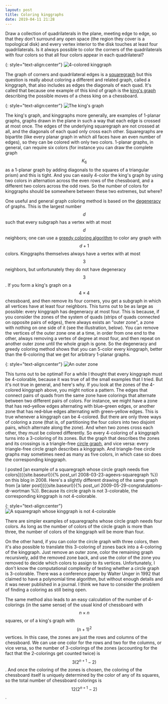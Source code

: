 ```yaml
---
layout: post
title: Coloring kinggraphs
date: 2019-04-11 21:28
---
```

Draw a collection of quadrilaterals in the plane, meeting edge to edge, so that they don't surround any open space (the region they cover is a topological disk) and every vertex interior to the disk touches at least four quadrilaterals. Is it always possible to color the corners of the quadrilaterals with four colors so that all four colors appear in each quadrilateral?

{: style="text-align:center"}
![4-colored kinggraph]({{site.baseurl}}/assets/2019/colored-kinggraph.svg)

The graph of corners and quadrilateral edges is a [squaregraph](https://en.wikipedia.org/wiki/Squaregraph) but this question is really about coloring a different and related graph, called a kinggraph, that also includes as edges the diagonals of each quad. It's called that because one example of this kind of graph is the [king's graph](https://en.wikipedia.org/wiki/King's_graph) describing the possible moves of a chess king on a chessboard.

{: style="text-align:center"}
![The king's graph]({{site.baseurl}}/assets/2019/kings-graph.svg)

The king's graph, and kinggraphs more generally, are examples of 1-planar graphs, graphs drawn in the plane in such a way that each edge is crossed at most once. The edges of the underlying squaregraph are not crossed at all, and the diagonals of each quad only cross each other. Squaregraphs are bipartite (like every planar graph in which all faces have an even number of edges), so they can be colored with only two colors. 1-planar graphs, in general, can require six colors (for instance you can draw the complete graph $$K_6$$ as a 1-planar graph by adding diagonals to the squares of a triangular prism) and this is tight.
And you can easily 4-color the king's graph by using two colors in alternation across the even rows of the chessboard, and a different two colors across the odd rows. So the number of colors for kinggraphs should be somewhere between these two extremes, but where?

One useful and general graph coloring method is based on the [degeneracy](https://en.wikipedia.org/wiki/Degeneracy_(graph_theory)) of graphs. This is the largest number $$d$$ such that every subgraph has a vertex with at most $$d$$ neighbors; one can use a [greedy coloring algorithm](https://en.wikipedia.org/wiki/Greedy_coloring) to color any graph with $$d+1$$ colors. Kinggraphs themselves always have a vertex with at most $$3$$ neighbors, but unfortunately they do not have degeneracy $$3$$. If you form a king's graph on a $$4\times 4$$ chessboard, and then remove its four corners, you get a subgraph in which all vertices have at least four neighbors.
This turns out to be as large as possible: every kinggraph has degeneracy at most four. This is because, if you consider the zones of the system of quads (strips of quads connected on opposite pairs of edges), there always exists an "outer zone", a zone with nothing on one side of it (see the illustration, below). You can remove the vertices of the outer zone one at a time, in order from one end to the other, always removing a vertex of degree at most four, and then repeat on another outer zone until the whole graph is gone. So the degeneracy and greedy coloring method shows that you can 5-color every kinggraph, better than the 6-coloring that we get for arbitrary 1-planar graphs.

{: style="text-align:center"}
![An outer zone]({{site.baseurl}}/assets/2019/outer-zone.svg)

This turns out to be optimal! For a while I thought that every kinggraph must be 4-colorable, because it was true of all the small examples that I tried. But it's not true in general, and here's why. If you look at the zones of the 4-colored kinggraph above, you might notice a pattern. The edges that connect pairs of quads from the same zone have colorings that alternate between two different pairs of colors. For instance, we might have a zone that has red–yellow edges alternating with blue–green edges, or another zone that has red–blue edges alternating with green–yellow edges. This is true whenever a kinggraph can be 4-colored. But there are only three ways of coloring a zone (that is, of partitioning the four colors into two disjoint pairs, which alternate along the zone). And when two zones cross each other, they must be colored differently. So every 4-coloring of a kinggraph turns into a 3-coloring of its zones. But the graph that describes the zones and its crossings is a triangle-free [circle graph](https://en.wikipedia.org/wiki/Circle_graph), and vice versa: every triangle-free circle graph describes a kinggraph. And triangle-free circle graphs may sometimes need as many as five colors, in which case so does the corresponding kinggraph.

I posted [an example of a squaregraph whose circle graph needs five colors]({{site.baseurl}}{% post_url 2008-03-23-ageevs-squaregraph %}) on this blog in 2008. Here's a slightly different drawing of the same graph from [a later post]({{site.baseurl}}{% post_url 2009-05-29-congratulations-dr-wortman %}).
Because its circle graph is not 3-colorable, the corresponding kinggraph is not 4-colorable.

{: style="text-align:center"}
![A squaregraph whose kinggraph is not 4-colorable]({{site.baseurl}}/assets/2009/cd220c.svg)

There are simpler examples of squaregraphs whose circle graph needs four colors. As long as the number of colors of the circle graph is more than three, the number of colors of the kinggraph will be more than four.

On the other hand, if you can color the circle graph with three colors, then it's also possible to translate this 3-coloring of zones back into a 4-coloring of the kinggraph. Just remove an outer zone, color the remaining graph recursively, add the removed zone back, and use the color of the zone you removed to decide which colors to assign to its vertices. Unfortunately, I don't know the computational complexity of testing whether a circle graph is 3-colorable. There was a conference paper by Walter Unger in 1992 that claimed to have a polynomial time algorithm, but without enough details and it was never published in a journal. I think we have to consider the problem of finding a coloring as still being open.

The same method also leads to an easy calculation of the number of 4-colorings (in the same sense) of the usual kind of chessboard with $$n\times n$$ squares, or of a king's graph with $$(n+1)^2$$ vertices. In this case, the zones are just the rows and columns of the chessboard. We can use one color for the rows and two for the columns, or vice versa, so the number of 3-colorings of the zones (accounting for the fact that the 2-colorings get counted twice) is $$3(2^{n+1}-2)$$. And once the coloring of the zones is chosen, the coloring of the chessboard itself is uniquely determined by the color of any of its squares, so the total number of chessboard colorings is $$12(2^{n+1}-2)$$.
